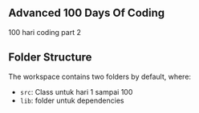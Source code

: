 ## Advanced 100 Days Of Coding

100 hari coding part 2

## Folder Structure

The workspace contains two folders by default, where:

- `src`: Class untuk hari 1 sampai 100
- `lib`: folder untuk dependencies
